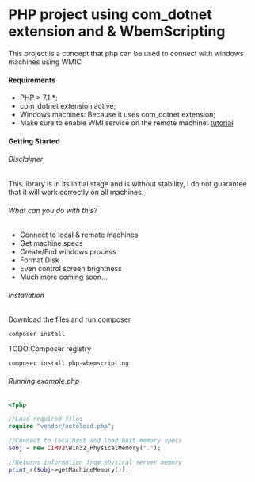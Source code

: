 # PHP project using com_dotnet extension and  & WbemScripting

This project is a concept that php can be used to connect with windows machines using WMIC

#### Requirements

- PHP > 7.1.*;
- com_dotnet extension active;
- Windows machines: Because it uses com_dotnet extension;
- Make sure to enable WMI service on the remote machine: [tutorial](https://docs.microsoft.com/en-us/windows/win32/wmisdk/connecting-to-wmi-remotely-starting-with-vista)

#### Getting Started

###### Disclaimer

This library is in its initial stage and is without stability, I do not guarantee that it will work correctly on all machines.

###### What can you do with this?

- Connect to local & remote machines
- Get machine specs
- Create/End windows process
- Format Disk
- Even control screen brightness
- Much more coming soon...

###### Installation

Download the files and run composer

`composer install`

TODO:Composer registry

`composer install php-wbemscripting`

###### Running example.php

```php
<?php

//Load required files
require "vendor/autoload.php";

//Connect to localhost and load host memory specs
$obj = new CIMV2\Win32_PhysicalMemory(".");

//Returns information from physical server memory
print_r($obj->getMachineMemory());